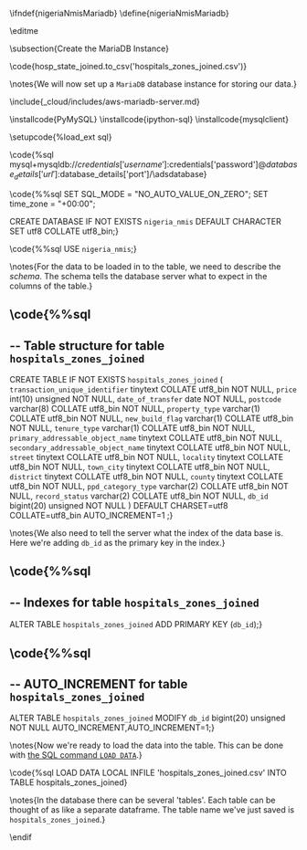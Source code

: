 \ifndef{nigeriaNmisMariadb}
\define{nigeriaNmisMariadb}

\editme


\subsection{Create the MariaDB Instance}

\code{hosp_state_joined.to_csv('hospitals_zones_joined.csv')}

\notes{We will now set up a `MariaDB` database instance for storing our data.}



\include{_cloud/includes/aws-mariadb-server.md}

\installcode{PyMySQL}
\installcode{ipython-sql}
\installcode{mysqlclient}

\setupcode{%load_ext sql}

\code{%sql mysql+mysqldb://$credentials['username']:$credentials['password']@$database_details['url']:$database_details['port']/\adsdatabase}

\code{%%sql
SET SQL_MODE = "NO_AUTO_VALUE_ON_ZERO";
SET time_zone = "+00:00";

CREATE DATABASE IF NOT EXISTS `nigeria_nmis` DEFAULT CHARACTER SET utf8 COLLATE utf8_bin;}

\code{%%sql
USE `nigeria_nmis`;}

\notes{For the data to be loaded in to the table, we need to describe the *schema*. The schema tells the database server what to expect in the columns of the table.}

\code{%%sql
--
-- Table structure for table `hospitals_zones_joined`
--

CREATE TABLE IF NOT EXISTS `hospitals_zones_joined` (
  `transaction_unique_identifier` tinytext COLLATE utf8_bin NOT NULL,
  `price` int(10) unsigned NOT NULL,
  `date_of_transfer` date NOT NULL,
  `postcode` varchar(8) COLLATE utf8_bin NOT NULL,
  `property_type` varchar(1) COLLATE utf8_bin NOT NULL,
  `new_build_flag` varchar(1) COLLATE utf8_bin NOT NULL,
  `tenure_type` varchar(1) COLLATE utf8_bin NOT NULL,
  `primary_addressable_object_name` tinytext COLLATE utf8_bin NOT NULL,
  `secondary_addressable_object_name` tinytext COLLATE utf8_bin NOT NULL,
  `street` tinytext COLLATE utf8_bin NOT NULL,
  `locality` tinytext COLLATE utf8_bin NOT NULL,
  `town_city` tinytext COLLATE utf8_bin NOT NULL,
  `district` tinytext COLLATE utf8_bin NOT NULL,
  `county` tinytext COLLATE utf8_bin NOT NULL,
  `ppd_category_type` varchar(2) COLLATE utf8_bin NOT NULL,
  `record_status` varchar(2) COLLATE utf8_bin NOT NULL,
  `db_id` bigint(20) unsigned NOT NULL
) DEFAULT CHARSET=utf8 COLLATE=utf8_bin AUTO_INCREMENT=1 ;}

\notes{We also need to tell the server what the index of the data base is. Here we're adding `db_id` as the primary key in the index.}

\code{%%sql
--
-- Indexes for table `hospitals_zones_joined`
--
ALTER TABLE `hospitals_zones_joined`
 ADD PRIMARY KEY (`db_id`);}
 
 \code{%%sql
--
-- AUTO_INCREMENT for table `hospitals_zones_joined`
--
ALTER TABLE `hospitals_zones_joined`
MODIFY `db_id` bigint(20) unsigned NOT NULL AUTO_INCREMENT,AUTO_INCREMENT=1;}

\notes{Now we're ready to load the data into the table. This can be done with [the SQL command `LOAD DATA`](https://mariadb.com/kb/en/load-data-infile/).}

\code{%sql LOAD DATA LOCAL INFILE 'hospitals_zones_joined.csv' INTO TABLE hospitals_zones_joined}


\notes{In the database there can be several 'tables'. Each table can be thought of as like a separate dataframe. The table name we've just saved is `hospitals_zones_joined`.}

\endif
